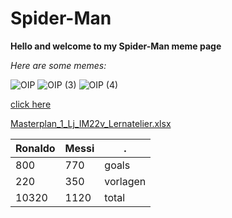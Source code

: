 # Spider-Man

**Hello and welcome to my Spider-Man meme page**

*Here are some memes:*



![OIP](https://user-images.githubusercontent.com/110893454/183606269-376845a0-d719-44ba-9bc3-469c09f5c58e.jpg)
![OIP (3)](https://user-images.githubusercontent.com/110893454/183617447-1282b956-7d7e-49ee-a153-327e5eb90b4e.jpg)
![OIP (4)](https://user-images.githubusercontent.com/110893454/183617450-59fa9df7-48b9-401e-b6c5-3eeb1ce8ff7a.jpg)



[click here](https://www.youtube.com/watch?v=dQw4w9WgXcQ)


[Masterplan_1_Lj_IM22v_Lernatelier.xlsx](https://github.com/doomdude12/shiny-pancake/files/9288966/Masterplan_1_Lj_IM22v_Lernatelier.xlsx)

| Ronaldo | Messi | . |
| --- | --- | --- |
| 800 | 770 | goals |
| 220 | 350 | vorlagen |
| 10320 | 1120 | total |
 


